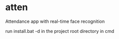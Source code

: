 # atten
 

Attendance app with real-time face recognition

run install.bat -d in the project root directory in cmd
